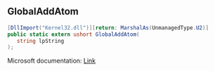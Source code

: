 ## GlobalAddAtom

```csharp
[DllImport("Kernel32.dll")][return: MarshalAs(UnmanagedType.U2)]
public static extern ushort GlobalAddAtom(
   string lpString
);
```

Microsoft documentation: [Link](https://docs.microsoft.com/en-us/windows/win32/api/winbase/nf-winbase-globaladdatomw)
